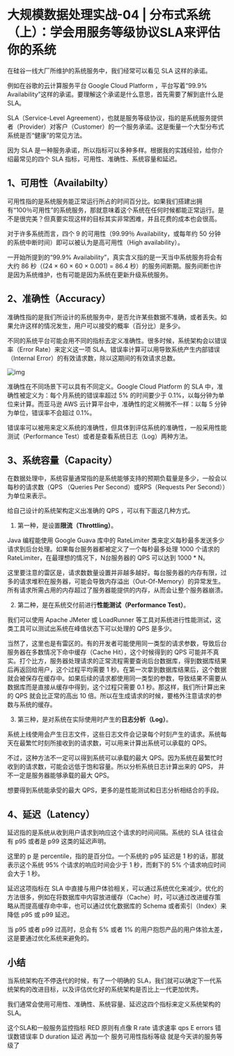 # 大规模数据处理实战-04 | 分布式系统（上）：学会用服务等级协议SLA来评估你的系统

在硅谷一线大厂所维护的系统服务中，我们经常可以看见 SLA 这样的承诺。

例如在谷歌的云计算服务平台 Google Cloud Platform ，平台写着“99.9% Availability”这样的承诺。要理解这个承诺是什么意思，首先需要了解到底什么是 SLA。

SLA（Service-Level Agreement），也就是服务等级协议，指的是系统服务提供者（Provider）对客户（Customer）的一个服务承诺。这是衡量一个大型分布式系统是否“健康”的常见方法。

因为 SLA 是一种服务承诺，所以指标可以多种多样。根据我的实践经验，给你介绍最常见的四个 SLA 指标，可用性、准确性、系统容量和延迟。

## 1、可用性（Availabilty）

可用性指的是系统服务能正常运行所占的时间百分比。如果我们搭建出拥有“100％可用性”的系统服务，那就意味着这个系统在任何时候都能正常运行。是不是很完美？但真要实现这样的目标其实非常困难，并且花费的成本也会很高。

对于许多系统而言，四个 9 的可用性（99.99％ Availability，或每年约 50 分钟的系统中断时间）即可以被认为是高可用性（High availability）。

一开始所提到的“99.9% Availability”，真实含义指的是一天当中系统服务将会有大约 86 秒（(24 × 60 × 60 × 0.001) = 86.4 秒）的服务间断期。服务间断也许是因为系统维护，也有可能是因为系统在更新升级系统服务。

## 2、准确性（Accuracy）

准确性指的是我们所设计的系统服务中，是否允许某些数据不准确，或者丢失。如果允许这样的情况发生，用户可以接受的概率（百分比）是多少。

不同的系统平台可能会用不同的指标去定义准确性。很多时候，系统架构会以错误率（Error Rate）来定义这一项 SLA。错误率计算可以用导致系统产生内部错误（Internal Error）的有效请求数，除以这期间的有效请求总数。

![img](https://static001.geekbang.org/resource/image/16/26/16c92cc68b462d469fb535aaa08b8d26.jpg)

准确性在不同场景下可以具有不同定义。Google Cloud Platform 的 SLA 中，准确性被定义为：每个月系统的错误率超过 5% 的时间要少于 0.1%，以每分钟为单位来计算。而亚马逊 AWS 云计算平台中，准确性的定义稍微不一样：以每 5 分钟为单位，错误率不会超过 0.1%。

错误率可以被用来定义系统的准确性，但具体到评估系统的准确性，一般采用性能测试（Performance Test）或者是查看系统日志（Log）两种方法。

## 3、系统容量（Capacity）

在数据处理中，系统容量通常指的是系统能够支持的预期负载量是多少，一般会以每秒的请求数（QPS （Queries Per Second）或RPS（Requests Per Second））为单位来表示。

给自己设计的系统架构定义出准确的 QPS ，可以有下面这几种方式。

1. 第一种，是设置**限流（Throttling）**。

Java 编程能使用 Google Guava 库中的 RateLimiter 类来定义每秒最多发送多少请求到后台处理。如果每台服务器都被定义了一个每秒最多处理 1000 个请求的 RateLimiter，在最理想的情况下，N台服务器的 QPS 可以达到 1000 * N。

这里要注意的雷区是，请求数数量设置并非越多越好。每台服务器的内存有限，过多的请求堆积在服务器，可能会导致内存溢出（Out-Of-Memory）的异常发生。所有请求所需占用的内存超过了服务器能提供的内存，从而会让整个服务器崩溃。

2. 第二种，是在系统交付前进行**性能测试（Performance Test）**。

我们可以使用 Apache JMeter 或 LoadRunner 等工具对系统进行性能测试，这类工具可以测试出系统在峰值状态下可以处理的 QPS 是多少。

当然了，这里也是有雷区的。有的开发者可能使用同一类型的请求参数，导致后台服务器在多数情况下命中缓存（Cache Hit），这个时候得到的 QPS 可能并不真实。打个比方，服务器处理请求的正常流程需要查询后台数据库，得到数据库结果后再返回给用户，这个过程平均需要 1 秒。在第一次拿到数据库结果后，这个数据就会被保存在缓存中。如果后续的请求都使用同一类型的参数，导致结果不需要从数据库而是直接从缓存中得到，这个过程只需要 0.1 秒。那这样，我们所计算出来的 QPS 就会比正常的高出 10 倍。所以在生成请求的时候，要格外注意请求的参数与系统的缓存。

3. 第三种，是对系统在实际使用时产生的**日志分析（Log）**。

系统上线使用会产生日志文件，这些日志文件会记录每个时刻产生的请求。系统每天在最繁忙时刻所接收到的请求数，可以用来计算出系统可以承载的 QPS。

不过，这种方法不一定可以得到系统可以承载的最大 QPS。因为系统在最繁忙时收到的请求数，可能会远低于饱和容量。所以分析系统日志计算出来的 QPS， 并不一定是服务器能够承载的最大 QPS。

想要得到系统能承受的最大 QPS，更多的是性能测试和日志分析相结合的手段。

## 4、延迟（Latency）

延迟指的是系统从收到用户请求到响应这个请求的时间间隔。系统的 SLA 往往会有 p95 或者是 p99 这类的延迟声明。

这里的 p 是 percentile，指的是百分位。一个系统的 p95 延迟是 1 秒的话，那就表示这个系统 95% 个请求的响应时间会少于 1 秒，而剩下的 5% 个请求响应时间会大于 1 秒。

延迟这项指标在 SLA 中直接与用户体验相关，可以通过系统优化来减少。优化的方法很多，例如在将数据库中内容放进缓存（Cache）时，可以通过改进缓存策略从而提高缓存命中率，也可以通过优化数据库的 Schema 或者索引（Index）来降低 p95 或 p99 延迟。

当 p95 或者 p99 过高时，总会有 5% 或者 1% 的用户抱怨产品的用户体验太差，这是要通过优化系统来避免的。

## 小结

当系统架构在不停迭代的时候，有了一个明确的 SLA，我们就可以确定下一代系统架构的改进目标，以及评估优化好的系统架构是否比上一代更加优秀。

我们通常会使用可用性、准确性、系统容量、延迟这四个指标来定义系统架构的 SLA。



这个SLA和一般服务监控指标 RED 原则有点像
R rate 请求速率 qps
E errors 错误数错误率
D duration 延迟
再加一个 服务可用性指标等级 就是今天讲的服务等级了